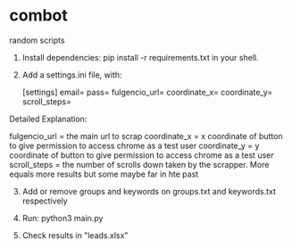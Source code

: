 # combot
random scripts

1. Install dependencies:
    pip install -r requirements.txt in your shell.

2. Add a settings.ini file, with:

    [settings]
    email=<your email>
    pass=<your pass>
    fulgencio_url=<the url>
    coordinate_x=<X coordinate number to give permission>
    coordinate_y=<Y coordinate number to give permission>
    scroll_steps=<number of times it scrolls a page>

Detailed Explanation:

fulgencio_url = the main url to scrap
coordinate_x = x coordinate of button to give permission to access chrome as a test user
coordinate_y = y coordinate of button to give permission to access chrome as a test user
scroll_steps = the number of scrolls down taken by the scrapper. More equals more results but some maybe far in hte past

3. Add or remove groups and keywords on groups.txt and keywords.txt respectively

4. Run:
    python3 main.py

5. Check results in "leads.xlsx"
